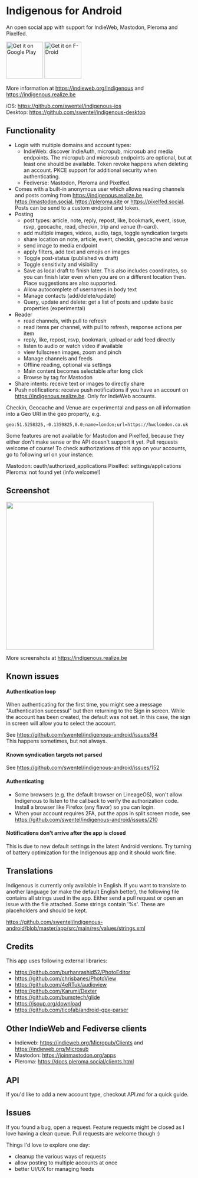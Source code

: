 # Indigenous for Android

An open social app with support for IndieWeb, Mastodon, Pleroma and Pixelfed.

<a href='https://play.google.com/store/apps/details?id=com.indieweb.indigenous'><img alt='Get it on Google Play' src='https://play.google.com/intl/en_us/badges/images/generic/en_badge_web_generic.png' height="100"/></a> <a href="https://f-droid.org/app/com.indieweb.indigenous"><img src="https://f-droid.org/badge/get-it-on.png" alt="Get it on F-Droid" height="100"></a>

More information at https://indieweb.org/Indigenous and
https://indigenous.realize.be

iOS: https://github.com/swentel/indigenous-ios  
Desktop: https://github.com/swentel/indigenous-desktop

## Functionality

- Login with multiple domains and account types:
  - IndieWeb: discover IndieAuth, micropub, microsub and media endpoints. The
    micropub and microsub endpoints are optional, but at least one should be
    available. Token revoke happens when deleting an account. PKCE support for
    additional security when authenticating.
  - Fediverse: Mastodon, Pleroma and Pixelfed.
- Comes with a built-in anonymous user which allows reading channels and
  posts coming from https://indigenous.realize.be, https://mastodon.social,
  https://pleroma.site or https://pixelfed.social. Posts can be send to a custom
  endpoint and token.
- Posting
  - post types: article, note, reply, repost, like, bookmark, event,
    issue, rsvp, geocache, read, checkin, trip and venue (h-card).
  - add multiple images, videos, audio, tags, toggle syndication targets
  - share location on note, article, event, checkin, geocache and venue
  - send image to media endpoint
  - apply filters, add text and emojis on images
  - Toggle post-status (published vs draft)
  - Toggle sensitivity and visibility
  - Save as local draft to finish later. This also includes coordinates,
    so you can finish later even when you are on a different location
    then. Place suggestions are also supported.
  - Allow autocomplete of usernames in body text
  - Manage contacts (add/delete/update)
  - Query, update and delete: get a list of posts and update basic
    properties (experimental)
- Reader
  - read channels, with pull to refresh
  - read items per channel, with pull to refresh, response actions per item
  - reply, like, repost, rsvp, bookmark, upload or add feed directly
  - listen to audio or watch video if available 
  - view fullscreen images, zoom and pinch
  - Manage channels and feeds
  - Offline reading, optional via settings
  - Main content becomes selectable after long click
  - Browse by tag for Mastodon
- Share intents: receive text or images to directly share
- Push notifications: receive push notifications if you have an account
  on https://indigenous.realize.be. Only for IndieWeb accounts.

Checkin, Geocache and Venue are experimental and pass on all information
into a Geo URI in the geo property, e.g.

```
geo:51.5258325,-0.1359825,0.0;name=london;url=https://hwclondon.co.uk
```

Some features are not available for Mastodon and Pixelfed, because they either
don't make sense or the API doesn't support it yet. Pull requests welcome of
course! To check authorizations of this app on your accounts, go to following
url on your instance:

Mastodon: oauth/authorized_applications
Pixelfed: settings/applications
Pleroma: not found yet (info welcome!)

## Screenshot

<img src="https://realize.be/sites/default/files/2019-02/1550590120900.jpg" width="400" />

More screenshots at https://indigenous.realize.be

## Known issues

#### Authentication loop

When authenticating for the first time, you might see a message
"Authentication successul" but then returning to the Sign in screen.
While the account has been created, the default was not set. In this
case, the sign in screen will allow you to select the account.

See https://github.com/swentel/indigenous-android/issues/84  
This happens sometimes, but not always.

#### Known syndication targets not parsed

See https://github.com/swentel/indigenous-android/issues/152

#### Authenticating

- Some browsers (e.g. the default browser on LineageOS), won't allow
  Indigenous to listen to the callback to verify the authorization code.
  Install a browser like Firefox (any flavor) so you can login.
- When your account requires 2FA, put the apps in split screen mode, see
https://github.com/swentel/indigenous-android/issues/210

#### Notifications don't arrive after the app is closed

This is due to new default settings in the latest Android versions. Try
turning of battery optimization for the Indigenous app and it should
work fine.

## Translations

Indigenous is currently only available in English. If you want to
translate to another language (or make the default English better), the
following file contains all strings used in the app. Either send a pull
request or open an issue with the file attached. Some strings contain '%s'.
These are placeholders and should be kept.

https://github.com/swentel/indigenous-android/blob/master/app/src/main/res/values/strings.xml

## Credits

This app uses following external libraries:

- https://github.com/burhanrashid52/PhotoEditor
- https://github.com/chrisbanes/PhotoView
- https://github.com/4eRTuk/audioview
- https://github.com/Karumi/Dexter
- https://github.com/bumptech/glide
- https://jsoup.org/download
- https://github.com/ticofab/android-gpx-parser

## Other IndieWeb and Fediverse clients

- Indieweb: https://indieweb.org/Micropub/Clients and https://indieweb.org/Microsub
- Mastodon: https://joinmastodon.org/apps
- Pleroma: https://docs.pleroma.social/clients.html

## API

If you'd like to add a new account type, checkout API.md for a quick guide.

## Issues

If you found a bug, open a request. Feature requests might be closed as I love
having a clean queue. Pull requests are welcome though :)

Things I'd love to explore one day:

- cleanup the various ways of requests
- allow posting to multiple accounts at once
- better UI/UX for managing feeds